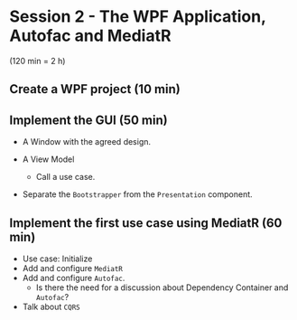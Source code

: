 # Session 2 - The WPF Application, Autofac and MediatR

(120 min = 2 h)

## Create a WPF project (10 min)

## Implement the GUI (50 min)

- A Window with the agreed design.
- A View Model
  - Call a use case.

- Separate the `Bootstrapper` from the `Presentation` component.

## Implement the first use case using MediatR (60 min)

- Use case: Initialize
- Add and configure `MediatR`
- Add and configure `Autofac`.
  - Is there the need for a discussion about Dependency Container and `Autofac`?
- Talk about `CQRS`
